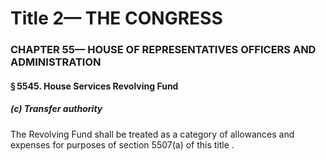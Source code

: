 
# Title 2— THE CONGRESS
### CHAPTER 55— HOUSE OF REPRESENTATIVES OFFICERS AND ADMINISTRATION
#### § 5545. House Services Revolving Fund
##### (c) Transfer authority

The Revolving Fund shall be treated as a category of allowances and expenses for purposes of section 5507(a) of this title .
